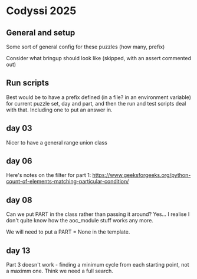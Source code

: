 # Codyssi 2025

## General and setup

Some sort of general config for these puzzles (how many, prefix)

Consider what bringup should look like (skipped, with an assert commented out)

## Run scripts

Best would be to have a prefix defined (in a file? in an environment variable) for current puzzle set, day and part, and then the run and test scripts deal with that. Including one to put an answer in.

## day 03

Nicer to have a general range union class

## day 06

Here's notes on the filter for part 1: https://www.geeksforgeeks.org/python-count-of-elements-matching-particular-condition/

## day 08

Can we put PART in the class rather than passing it around? Yes... I realise I don't quite know how the aoc_module stuff works any more.

We will need to put a PART = None in the template.

## day 13

Part 3 doesn't work - finding a minimum cycle from each starting point, not a maximm one. Think we need a full search.
